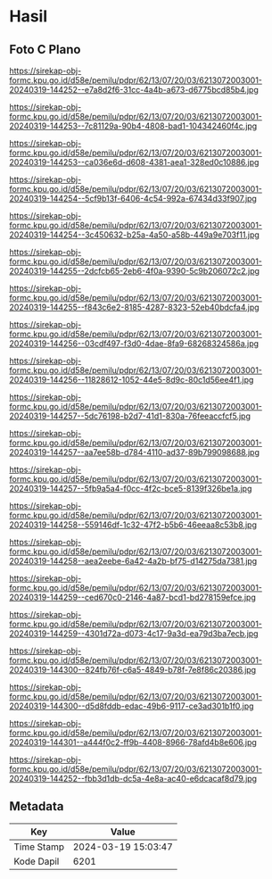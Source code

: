# Hasil

## Foto C Plano

https://sirekap-obj-formc.kpu.go.id/d58e/pemilu/pdpr/62/13/07/20/03/6213072003001-20240319-144252--e7a8d2f6-31cc-4a4b-a673-d6775bcd85b4.jpg

https://sirekap-obj-formc.kpu.go.id/d58e/pemilu/pdpr/62/13/07/20/03/6213072003001-20240319-144253--7c81129a-90b4-4808-bad1-104342460f4c.jpg

https://sirekap-obj-formc.kpu.go.id/d58e/pemilu/pdpr/62/13/07/20/03/6213072003001-20240319-144253--ca036e6d-d608-4381-aea1-328ed0c10886.jpg

https://sirekap-obj-formc.kpu.go.id/d58e/pemilu/pdpr/62/13/07/20/03/6213072003001-20240319-144254--5cf9b13f-6406-4c54-992a-67434d33f907.jpg

https://sirekap-obj-formc.kpu.go.id/d58e/pemilu/pdpr/62/13/07/20/03/6213072003001-20240319-144254--3c450632-b25a-4a50-a58b-449a9e703f11.jpg

https://sirekap-obj-formc.kpu.go.id/d58e/pemilu/pdpr/62/13/07/20/03/6213072003001-20240319-144255--2dcfcb65-2eb6-4f0a-9390-5c9b206072c2.jpg

https://sirekap-obj-formc.kpu.go.id/d58e/pemilu/pdpr/62/13/07/20/03/6213072003001-20240319-144255--f843c6e2-8185-4287-8323-52eb40bdcfa4.jpg

https://sirekap-obj-formc.kpu.go.id/d58e/pemilu/pdpr/62/13/07/20/03/6213072003001-20240319-144256--03cdf497-f3d0-4dae-8fa9-68268324586a.jpg

https://sirekap-obj-formc.kpu.go.id/d58e/pemilu/pdpr/62/13/07/20/03/6213072003001-20240319-144256--11828612-1052-44e5-8d9c-80c1d56ee4f1.jpg

https://sirekap-obj-formc.kpu.go.id/d58e/pemilu/pdpr/62/13/07/20/03/6213072003001-20240319-144257--5dc76198-b2d7-41d1-830a-76feeaccfcf5.jpg

https://sirekap-obj-formc.kpu.go.id/d58e/pemilu/pdpr/62/13/07/20/03/6213072003001-20240319-144257--aa7ee58b-d784-4110-ad37-89b799098688.jpg

https://sirekap-obj-formc.kpu.go.id/d58e/pemilu/pdpr/62/13/07/20/03/6213072003001-20240319-144257--5fb9a5a4-f0cc-4f2c-bce5-8139f326be1a.jpg

https://sirekap-obj-formc.kpu.go.id/d58e/pemilu/pdpr/62/13/07/20/03/6213072003001-20240319-144258--559146df-1c32-47f2-b5b6-46eeaa8c53b8.jpg

https://sirekap-obj-formc.kpu.go.id/d58e/pemilu/pdpr/62/13/07/20/03/6213072003001-20240319-144258--aea2eebe-6a42-4a2b-bf75-d14275da7381.jpg

https://sirekap-obj-formc.kpu.go.id/d58e/pemilu/pdpr/62/13/07/20/03/6213072003001-20240319-144259--ced670c0-2146-4a87-bcd1-bd278159efce.jpg

https://sirekap-obj-formc.kpu.go.id/d58e/pemilu/pdpr/62/13/07/20/03/6213072003001-20240319-144259--4301d72a-d073-4c17-9a3d-ea79d3ba7ecb.jpg

https://sirekap-obj-formc.kpu.go.id/d58e/pemilu/pdpr/62/13/07/20/03/6213072003001-20240319-144300--824fb76f-c6a5-4849-b78f-7e8f86c20386.jpg

https://sirekap-obj-formc.kpu.go.id/d58e/pemilu/pdpr/62/13/07/20/03/6213072003001-20240319-144300--d5d8fddb-edac-49b6-9117-ce3ad301b1f0.jpg

https://sirekap-obj-formc.kpu.go.id/d58e/pemilu/pdpr/62/13/07/20/03/6213072003001-20240319-144301--a444f0c2-ff9b-4408-8966-78afd4b8e606.jpg

https://sirekap-obj-formc.kpu.go.id/d58e/pemilu/pdpr/62/13/07/20/03/6213072003001-20240319-144252--fbb3d1db-dc5a-4e8a-ac40-e6dcacaf8d79.jpg


## Metadata

| Key        | Value               |
| ---------- | ------------------- |
| Time Stamp | 2024-03-19 15:03:47 |
| Kode Dapil | 6201                |



